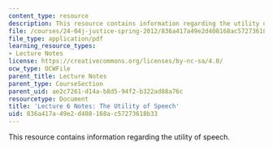 ```yaml
---
content_type: resource
description: This resource contains information regarding the utility of speech.
file: /courses/24-04j-justice-spring-2012/836a417a49e2d408168ac57273618b33_MIT24_04JS12_lec06.pdf
file_type: application/pdf
learning_resource_types:
- Lecture Notes
license: https://creativecommons.org/licenses/by-nc-sa/4.0/
ocw_type: OCWFile
parent_title: Lecture Notes
parent_type: CourseSection
parent_uid: ae2c7261-d14a-b8d5-94f2-b322ad88a76c
resourcetype: Document
title: 'Lecture 6 Notes: The Utility of Speech'
uid: 836a417a-49e2-d408-168a-c57273618b33
---
```

This resource contains information regarding the utility of speech.